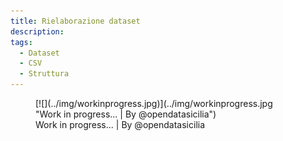 ```yaml
---
title: Rielaborazione dataset
description: 
tags:
  - Dataset
  - CSV
  - Struttura  
---
```


<figure markdown>
[![](../img/workinprogress.jpg)](../img/workinprogress.jpg "Work in progress... | By @opendatasicilia")
  <figcaption>Work in progress... | By @opendatasicilia</figcaption>
</figure>